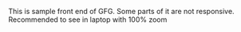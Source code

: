This is sample front end of GFG. Some parts of it are not responsive. Recommended to see in laptop with 100% zoom
